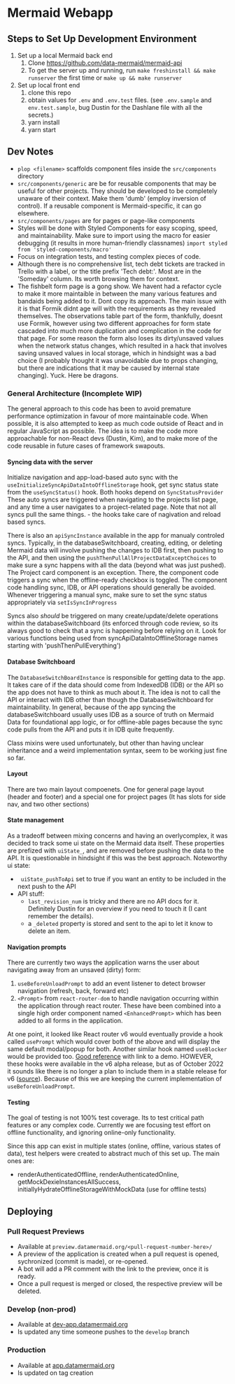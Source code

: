 # Mermaid Webapp

## Steps to Set Up Development Environment

1. Set up a local Mermaid back end
   1. Clone https://github.com/data-mermaid/mermaid-api
   1. To get the server up and running, run `make freshinstall && make runserver` the first time or `make up && make runserver`
1. Set up local front end
   1. clone this repo
   1. obtain values for `.env` and `.env.test` files. (see `.env.sample` and `env.test.sample`, bug Dustin for the Dashlane file with all the secrets.)
   1. yarn install
   1. yarn start

## Dev Notes

- `plop <filename>` scaffolds component files inside the `src/components` directory
- `src/components/generic` are be for reusable components that may be useful for other projects. They should be developed to be completely unaware of their context. Make them 'dumb' (employ inversion of control). If a reusable component is Mermaid-specific, it can go elsewhere.
- `src/components/pages` are for pages or page-like components
- Styles will be done with Styled Components for easy scoping, speed, and maintainability. Make sure to import using the macro for easier debugging (it results in more human-friendly classnames) `import styled from 'styled-components/macro'`
- Focus on integration tests, and testing complex pieces of code.
- Although there is no comprehensive list, tech debt tickets are tracked in Trello with a label, or the title prefix 'Tech debt:'. Most are in the 'Someday' column. Its worth browsing them for context.
- The fishbelt form page is a gong show. We havent had a refactor cycle to make it more maintaible in between the many various features and bandaids being added to it. Dont copy its approach. The main issue with it is that Formik didnt age will with the requirements as they revealed themselves. The observations table part of the form, thankfully, doesnt use Formik, however using two different approaches for form state cascaded into much more duplication and complication in the code for that page. For some reason the form also loses its dirty/unsaved values when the network status changes, which resulted in a hack that involves saving unsaved values in local storage, which in hindsight was a bad choice (I probably thought it was unavoidable due to props changing, but there are indications that it may be caused by internal state changing). Yuck. Here be dragons.

### General Architecture (Incomplete WIP)

The general approach to this code has been to avoid premature performance optimization in favour of more maintainable code. When possible, it is also attempted to keep as much code outside of React and in regular JavaScript as possible. The idea is to make the code more approachable for non-React devs (Dustin, Kim), and to make more of the code reusable in future cases of framework swapouts.

#### Syncing data with the server

Initialize navigation and app-load-based auto sync with the `useInitializeSyncApiDataIntoOfflineStorage` hook, get sync status state from the `useSyncStatus()` hook. Both hooks depend on `SyncStatusProvider`
These auto syncs are triggered when navigating to the projects list page, and any time a user navigates to a project-related page. Note that not all syncs pull the same things. - the hooks take care of nagivation and reload based syncs.

There is also an `apiSyncInstance` available in the app for manualy controled syncs. Typically, in the databaseSwitchboard, creating, editing, or deleting Mermaid data will involve pushing the changes to IDB first, then pushing to the API, and then using the `pushThenPullAllProjectDataExceptChoices` to make sure a sync happens with all the data (beyond what was just pushed). The Project card component is an exception. There, the component code triggers a sync when the offline-ready checkbox is toggled. The component code handling sync, IDB, or API operations should generally be avoided. Whenever triggering a manual sync, make sure to set the sync status appropriately via `setIsSyncInProgress`

Syncs also _should_ be triggered on many create/update/delete operations within the databaseSwitchboard (its enforced through code review, so its always good to check that a sync is happening before relying on it. Look for various functions being used from syncApiDataIntoOfflineStorage names starting with 'pushThenPullEverything')

#### Database Switchboard

The `DatabaseSwitchBoardInstance` is responsible for getting data to the app. It takes care of if the data should come from IndexedDB (IDB) or the API so the app does not have to think as much about it. The idea is not to call the API or interact with IDB other than though the DatabaseSwitchboard for maintainability. In general, because of the app syncing the databaseSwitchboard usually uses IDB as a source of truth on Mermaid Data for foundational app logic, or for offline-able pages because the sync code pulls from the API and puts it in IDB quite frequently.

Class mixins were used unfortunately, but other than having unclear inheritance and a weird implementation syntax, seem to be working just fine so far.

#### Layout

There are two main layout compoenets. One for general page layout (header and footer) and a special one for project pages (It has slots for side nav, and two other sections)

#### State management

As a tradeoff between mixing concerns and having an overlycomplex, it was decided to track some ui state on the Mermaid data itself. These properties are prefized with `uiState_`, and are removed before pushing the data to the API. It is questionable in hindsight if this was the best approach. Noteworthy ui state:

- ` uiState_pushToApi` set to true if you want an entity to be included in the next push to the API
- API stuff:
  - `last_revision_num` is tricky and there are no API docs for it. Definitely Dustin for an overview if you need to touch it (I cant remember the details).
  - a `_deleted` property is stored and sent to the api to let it know to delete an item.

#### Navigation prompts

There are currently two ways the application warns the user about navigating away from an unsaved (dirty) form:

1. `useBeforeUnloadPrompt` to add an event listener to detect browser navigation (refresh, back, forward etc)
2. `<Prompt>` from `react-router-dom` to handle navigation occurring within the application through react router.
   These have been combined into a single high order component named `<EnhancedPrompt>` which has been added to all forms in the application.

At one point, it looked like React router v6 would eventually provide a hook called `usePrompt` which would cover both of the above and will display the same default modal/popup for both. Another similar hook named `useBlocker` would be provided too. [Good reference](https://stackoverflow.com/questions/62792342/in-react-router-v6-how-to-check-form-is-dirty-before-leaving-page-route) with link to a demo. HOWEVER, these hooks were available in the v6 alpha release, but as of October 2022 it sounds like there is no longer a plan to include them in a stable release for v6 ([source](https://github.com/remix-run/react-router/issues/8139#issuecomment-1262630360)). Because of this we are keeping the current implementation of `useBeforeUnloadPrompt`.

#### Testing

The goal of testing is not 100% test coverage. Its to test critical path features or any complex code. Currently we are focusing test effort on offline functionality, and ignoring online-only functionality.

Since this app can exist in multiple states (online, offline, various states of data), test helpers were created to abstract much of this set up. The main ones are:

- renderAuthenticatedOffline, renderAuthenticatedOnline, getMockDexieInstancesAllSuccess, initiallyHydrateOfflineStorageWithMockData (use for offline tests)

## Deploying

### Pull Request Previews

- Available at `preview.datamermaid.org/<pull-request-number-here>/`
- A preview of the application is created when a pull request is opened, sychronized (commit is made), or re-opened.
- A bot will add a PR comment with the link to the preview, once it is ready.
- Once a pull request is merged or closed, the respective preview will be deleted.

### Develop (non-prod)

- Available at [dev-app.datamermaid.org](https://dev-app.datamermaid.org)
- Is updated any time someone pushes to the `develop` branch

### Production

- Available at [app.datamermaid.org](https://app.datamermaid.org)
- Is updated on tag creation
